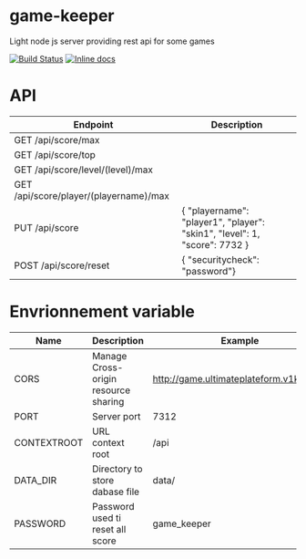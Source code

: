 # game-keeper
Light node js server providing rest api for some games

[![Build Status](https://travis-ci.org/achorein/game-keeper.svg?branch=master)](https://travis-ci.org/achorein/game-keeper)
[![Inline docs](http://inch-ci.org/github/achorein/game-keeper.svg?branch=master)](http://inch-ci.org/github/achorein/game-keeper)

# API

| Endpoint  | Description 
| ------------- | -------------
| GET /api/score/max | 
| GET /api/score/top | 
| GET /api/score/level/(level)/max |
| GET /api/score/player/(playername)/max  | 
| PUT /api/score | { "playername": "player1", "player": "skin1", "level": 1, "score": 7732 }
| POST /api/score/reset | { "securitycheck": "password"}

# Envrionnement variable

| Name  | Description | Example
| ------------- | ------------- | -------------
| CORS | Manage Cross-origin resource sharing | http://game.ultimateplateform.v1kings.io
| PORT | Server port | 7312
| CONTEXTROOT | URL context root | /api
| DATA_DIR | Directory to store dabase file | data/
| PASSWORD | Password used ti reset all score | game_keeper
